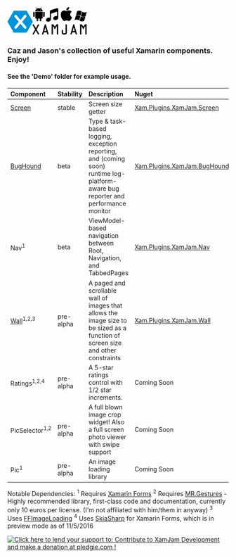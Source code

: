 ![](xamJam.png) 
### Caz and Jason's collection of useful Xamarin components. Enjoy! 
#### See the 'Demo' folder for example usage.

| Component | Stability	| Description | Nuget |
| :--- | :--- | :--- | :--- |
| [Screen](XamJam.Screen) | stable | Screen size getter | [Xam.Plugins.XamJam.Screen](https://www.nuget.org/packages/Xam.Plugins.XamJam.Screen)
| [BugHound](XamJam.BugHound) | beta | Type & task-based logging,  exception reporting, and (coming soon) runtime log-platform-aware bug reporter and performance monitor | [Xam.Plugins.XamJam.BugHound](https://www.nuget.org/packages/Xam.Plugins.XamJam.BugHound)
| Nav<sup>1</sup> | beta | ViewModel-based navigation between Root, Navigation, and TabbedPages | [Xam.Plugins.XamJam.Nav](https://www.nuget.org/packages/Xam.Plugins.XamJam.Nav)
| [Wall](XamJam.Wall)<sup>1,2,3</sup> | pre-alpha | A paged and scrollable wall of images that allows the image size to be sized as a function of screen size and other constraints | [Xam.Plugins.XamJam.Wall](https://www.nuget.org/packages/Xam.Plugins.XamJam.Wall)
| Ratings<sup>1,2,4</sup> | pre-alpha | A 5-star ratings control with 1/2 star increments. | Coming Soon
| PicSelector<sup>1,2</sup> | pre-alpha | A full blown image crop widget! Also a full screen photo viewer with swipe support | Coming Soon
| Pic<sup>1</sup> | pre-alpha | An image loading library | Coming Soon

Notable Dependencies:
<sup>1</sup> Requires [Xamarin Forms](https://www.nuget.org/packages/Xamarin.Forms/)
<sup>2</sup> Requires [MR.Gestures](http://www.mrgestures.com) - Highly recommended library, first-class code and documentation, currently only 10 euros per license. (I'm not affiliated with him/them in anyway)
<sup>3</sup> Uses [FFImageLoading](https://github.com/luberda-molinet/FFImageLoading) 
<sup>4</sup> Uses [SkiaSharp](https://github.com/mono/SkiaSharp) for Xamarin Forms, which is in preview mode as of 11/5/2016

<a href='https://pledgie.com/campaigns/32849'><img alt='Click here to lend your support to: Contribute to XamJam Development and make a donation at pledgie.com !' src='https://pledgie.com/campaigns/32849.png?skin_name=chrome' border='0' ></a>
